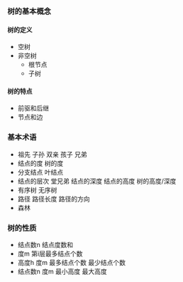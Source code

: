 
### 树的基本概念

#### 树的定义

- 空树
- 非空树
    - 根节点
    - 子树

#### 树的特点
- 前驱和后继
- 节点和边

### 基本术语

- 祖先 子孙 双亲 孩子 兄弟
- 结点的度 树的度
- 分支结点 叶结点
- 结点的层次 堂兄弟 结点的深度 结点的高度 树的高度/深度
- 有序树 无序树
- 路径 路径长度 路径的方向
- 森林

### 树的性质

- 结点数n 结点度数和
- 度m 第i层最多结点个数
- 高度h 度m 最多结点个数 最少结点个数
- 结点数n 度m 最小高度 最大高度